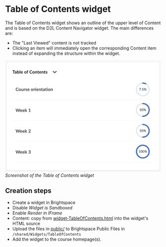 # Table of Contents widget

The Table of Contents widget shows an outline of the upper level of Content and is based on
the D2L Content Navigator widget. The main differences are:

- The "Last Viewed" content is not tracked
- Clicking an item will immediately open the corresponding Content item
  instead of expanding the structure within the widget.


![Screenshot of the Table of Contents widget](../documentation/tableofcontents.png)
_Screenshot of the Table of Contents widget_

## Creation steps
- Create a widget in Brightspace
- Disable _Widget is Sandboxed_
- Enable _Render in IFrame_
- Content: copy from [widget-TableOfContents.html](widget-TableOfContents.html) into the widget's HTML source
- Upload the files in [public/](public) to Brightspace Public Files in
  `/shared/Widgets/TableOfContents`
- Add the widget to the course homepage(s).
